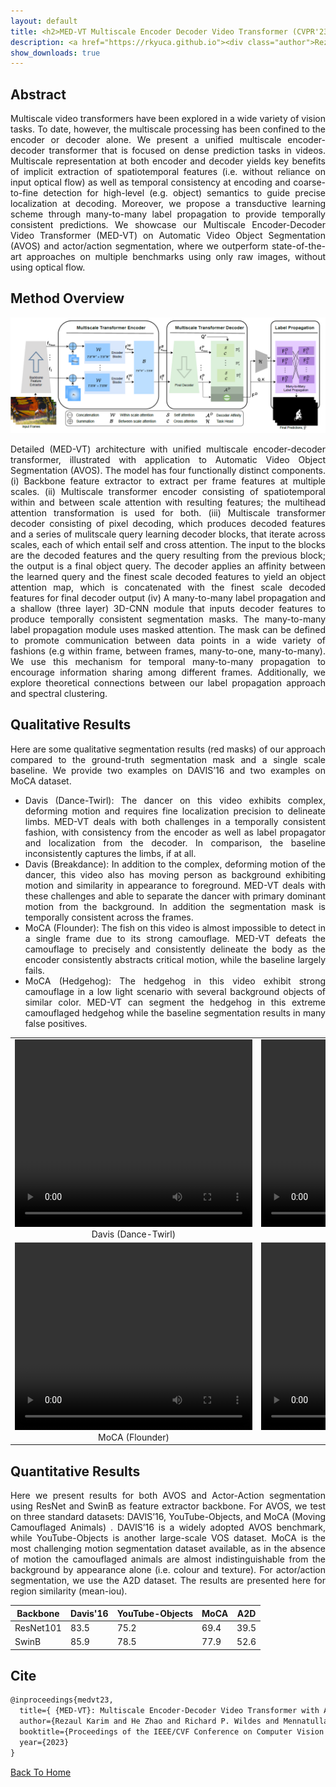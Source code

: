 ```yaml
---
layout: default
title: <h2>MED-VT Multiscale Encoder Decoder Video Transformer (CVPR'23).</h2>
description: <a href="https://rkyuca.github.io"><div class="author">Rezaul Karim,</div></a>&nbsp;<a href="https://joehezhao.github.io/"><div class="author">He Zhao,</div></a>&nbsp;<a href="https://lassonde.yorku.ca/users/wildes"><div class="author">Richard P. Wildes,</div></a>&nbsp;<a href="https://msiam.github.io/homepage/"><div class="author"><div class="author">Mennatullah Siam</div></a></div><br><a href="https://arxiv.org/abs/2304.05930"><div class="hbtn">Paper</div></a>&nbsp;<a href="https://arxiv.org/abs/2304.05930"><div class="hbtn">Supplement</div></a>&nbsp;<a href="https://github.com/rkyuca/medvt"><div class="hbtn">Code</div></a>
show_downloads: true
---
```




## Abstract 
<p style="text-align: justify">
Multiscale video transformers have been explored in a wide variety of vision tasks. To date, however, the multiscale processing has been confined to the encoder or decoder alone. We present a unified multiscale encoder-decoder transformer that is focused on dense prediction tasks in videos. Multiscale representation at both encoder and decoder yields key benefits of implicit extraction of spatiotemporal features (i.e. without reliance on input optical flow) as well as temporal consistency at encoding and coarse-to-fine detection for high-level (e.g. object) semantics to guide precise localization at decoding. Moreover, we propose a transductive learning scheme through many-to-many label propagation to provide temporally consistent predictions. We showcase our Multiscale Encoder-Decoder Video Transformer (MED-VT) on Automatic Video Object Segmentation (AVOS) and actor/action segmentation, where we outperform state-of-the-art approaches on multiple benchmarks using only raw images, without using optical flow.
</p>


## Method Overview

<img src="./data/medvt_fig_2.png" alt="Model" style="width:900">
<p style="text-align: justify">
Detailed (MED-VT) architecture with unified multiscale encoder-decoder transformer, illustrated with application to Automatic Video Object Segmentation (AVOS). The model has four functionally distinct components. (i) Backbone feature extractor to extract per frame features at multiple scales. (ii) Multiscale transformer encoder consisting of spatiotemporal within and between scale attention with resulting features; the multihead attention transformation is used for both. (iii) Multiscale transformer decoder consisting of pixel decoding, which produces decoded features and a series of mulitscale query learning decoder blocks, that iterate across scales, each of which entail self and cross attention. The input to the blocks are the decoded features and the query resulting from the previous block; the output is a final object query. The decoder applies an affinity between the learned query and the finest scale decoded features to yield an object attention map, which is concatenated with the finest scale decoded features for final decoder output (iv) A many-to-many label propagation and a shallow (three layer) 3D-CNN module that inputs decoder features to produce temporally consistent segmentation masks. The many-to-many label propagation module uses masked attention. The mask can be defined to promote communication between data points in a wide variety of fashions (e.g within frame, between frames, many-to-one, many-to-many).  We use this mechanism for temporal many-to-many propagation to encourage information sharing among different frames. Additionally, we explore theoretical connections between our label propagation approach and spectral clustering.</p>


## Qualitative Results


<p style="text-align: justify">Here are some qualitative segmentation results (red masks) of our approach compared to the ground-truth segmentation mask and a single scale baseline. We provide two examples on DAVIS’16 and two examples on MoCA dataset. </p>

<div style="text-align: justify">
<ul>
    <li>Davis (Dance-Twirl): The dancer on this video exhibits complex, deforming motion and requires fine localization precision to delineate limbs. MED-VT deals with both challenges in a temporally consistent fashion, with consistency from the encoder as well as label propagator and localization from the decoder. In comparison, the baseline inconsistently captures the limbs, if at all.</li>

<li>Davis (Breakdance): In addition to the complex, deforming motion of the dancer, this video also has moving person as background exhibiting motion and similarity in appearance to foreground. MED-VT deals with these challenges and able to separate the dancer with primary dominant motion from the background. In addition the segmentation mask is temporally consistent across the frames.</li>

<li>MoCA (Flounder): The fish on this video is almost impossible to detect in a single frame due to its strong camouflage. MED-VT defeats the camouflage to precisely and consistently delineate the body as the encoder consistently abstracts critical motion, while the baseline largely fails.</li>

<li>MoCA (Hedgehog): The hedgehog in this video exhibit strong camouflage in a low light scenario with several background objects of similar color. MED-VT can segment the hedgehog in this extreme camouflaged hedgehog while the baseline segmentation results in many false positives.</li>
    </ul>
</div>


<table style="border-collapse: collapse; border: none;">
    <tr style="border: none;"> 
        <td style="border: none;text-align: center"> 
            <video width="380" height="300" controls loop>
                <source src="./data/davis-dance-twirl.mp4" type="video/mp4">
                Your browser does not support the video tag.
            </video> <br> Davis (Dance-Twirl) 
        </td>
        <td style="border: none;text-align: center"> 
            <video width="380" height="300" controls loop>
                <source src="./data/breakdance_10.mp4" type="video/mp4">
                Your browser does not support the video tag.
            </video>  <br> Davis (Breakdance)
        </td>
    </tr>
    <tr style="border: none;"> 
        <td style="border: none;text-align: center"> 
            <video width="380" height="300" controls loop>
                <source src="./data/moca-flounder_6.mp4" type="video/mp4">
                Your browser does not support the video tag.
            </video> <br> MoCA (Flounder)  
        </td>
        <td style="border: none;text-align: center"> 
            <video width="380" height="300" controls loop>
                <source src="./data/hedgehog_1_10.mp4" type="video/mp4">
                Your browser does not support the video tag.
            </video>  <br> MoCA (Hedgehog) 
        </td>
    </tr>
</table>


## Quantitative Results


<p style="text-align: justify"> Here we present results for both AVOS and Actor-Action segmentation using ResNet and SwinB as feature extractor backbone. For AVOS, we test on three standard datasets: DAVIS’16, YouTube-Objects, and MoCA (Moving Camouflaged Animals) . DAVIS’16 is a widely adopted AVOS benchmark, while YouTube-Objects is another large-scale VOS dataset. MoCA is the most challenging motion segmentation dataset available, as in the absence of motion the camouflaged animals are almost indistinguishable from the background by appearance alone (i.e. colour and texture). For actor/action segmentation, we use the A2D dataset. The results are presented here for region similarity (mean-iou). </p>

| Backbone  | Davis'16 | YouTube-Objects | MoCA | A2D |
|---------- |----------|-----------------|------|-----|
| ResNet101 | 83.5 | 75.2 | 69.4 | 39.5 |
| SwinB     | 85.9 | 78.5 | 77.9 | 52.6 |


## Cite


```tex
@inproceedings{medvt23,
  title={ {MED-VT}: Multiscale Encoder-Decoder Video Transformer with Application to Object Segmentation},
  author={Rezaul Karim and He Zhao and Richard P. Wildes and Mennatullah Siam},
  booktitle={Proceedings of the IEEE/CVF Conference on Computer Vision and Pattern Recognition },
  year={2023}
}
```







[Back To Home](../)
